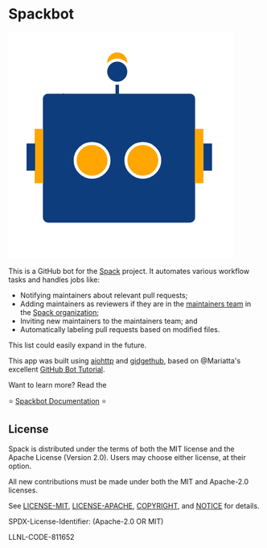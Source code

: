 # Spackbot

![docs/assets/img/spackbot.png](docs/assets/img/spackbot.png)

This is a GitHub bot for the [Spack](https://github.com/spack/spack)
project. It automates various workflow tasks and handles jobs like:

* Notifying maintainers about relevant pull requests;
* Adding maintainers as reviewers if they are in the
  [maintainers team](https://github.com/orgs/spack/teams/maintainers) in the
  [Spack organization](https://github.com/spack);
* Inviting new maintainers to the maintainers team; and
* Automatically labeling pull requests based on modified files.

This list could easily expand in the future.

This app was built using [aiohttp](https://github.com/aio-libs/aiohttp) and
[gidgethub](https://github.com/brettcannon/gidgethub), based on @Mariatta's
excellent
[GitHub Bot Tutorial](https://github-bot-tutorial.readthedocs.io/en/latest/).

Want to learn more? Read the

⭐️ [Spackbot Documentation](https://spack.github.io/spackbot) ⭐️

## License

Spack is distributed under the terms of both the MIT license and the
Apache License (Version 2.0). Users may choose either license, at their
option.

All new contributions must be made under both the MIT and Apache-2.0
licenses.

See [LICENSE-MIT](https://github.com/spack/spackbot/blob/master/LICENSE-MIT),
[LICENSE-APACHE](https://github.com/spack/spackbot/blob/master/LICENSE-APACHE),
[COPYRIGHT](https://github.com/spack/spackbot/blob/master/COPYRIGHT), and
[NOTICE](https://github.com/spack/spackbot/blob/master/NOTICE) for details.

SPDX-License-Identifier: (Apache-2.0 OR MIT)

LLNL-CODE-811652
